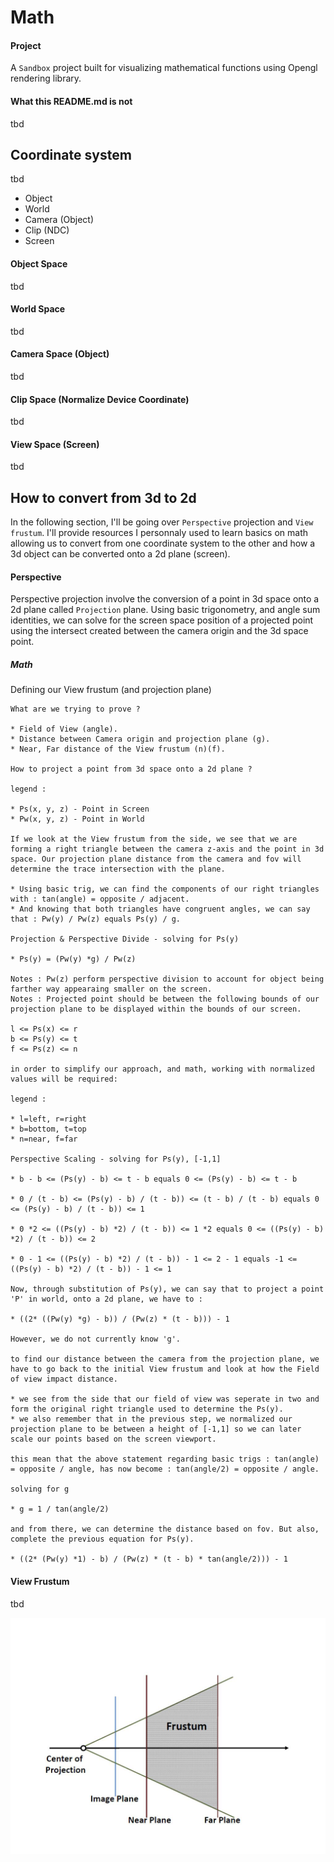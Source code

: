 # Math

#### Project

A `Sandbox` project built for visualizing mathematical functions using Opengl rendering library.

#### What this README.md is not

tbd

## Coordinate system

tbd

* Object
* World
* Camera (Object)
* Clip (NDC)
* Screen

#### Object Space

tbd

#### World Space

tbd

#### Camera Space (Object)

tbd

#### Clip Space (Normalize Device Coordinate)

tbd

#### View Space (Screen)

tbd

## How to convert from 3d to 2d

In the following section, I'll be going over `Perspective` projection and `View frustum`. I'll provide resources I personnaly used to learn basics on math allowing us to convert from one coordinate system to the other and how a 3d object can be converted onto a 2d plane (screen).

#### Perspective

Perspective projection involve the conversion of a point in 3d space onto a 2d plane called `Projection` plane. Using basic trigonometry, and angle sum identities, we can solve for the screen space position of a projected point using the intersect created between the camera origin and the 3d space point.

##### Math

Defining our View frustum (and projection plane)

```
What are we trying to prove ?

* Field of View (angle).
* Distance between Camera origin and projection plane (g).
* Near, Far distance of the View frustum (n)(f).

How to project a point from 3d space onto a 2d plane ?

legend :

* Ps(x, y, z) - Point in Screen
* Pw(x, y, z) - Point in World

If we look at the View frustum from the side, we see that we are forming a right triangle between the camera z-axis and the point in 3d space. Our projection plane distance from the camera and fov will determine the trace intersection with the plane.

* Using basic trig, we can find the components of our right triangles with : tan(angle) = opposite / adjacent.
* And knowing that both triangles have congruent angles, we can say that : Pw(y) / Pw(z) equals Ps(y) / g.

Projection & Perspective Divide - solving for Ps(y)

* Ps(y) = (Pw(y) *g) / Pw(z)

Notes : Pw(z) perform perspective division to account for object being farther way appearaing smaller on the screen. 
Notes : Projected point should be between the following bounds of our projection plane to be displayed within the bounds of our screen.

l <= Ps(x) <= r
b <= Ps(y) <= t
f <= Ps(z) <= n

in order to simplify our approach, and math, working with normalized values will be required:

legend :

* l=left, r=right
* b=bottom, t=top
* n=near, f=far

Perspective Scaling - solving for Ps(y), [-1,1]

* b - b <= (Ps(y) - b) <= t - b equals 0 <= (Ps(y) - b) <= t - b

* 0 / (t - b) <= (Ps(y) - b) / (t - b)) <= (t - b) / (t - b) equals 0 <= (Ps(y) - b) / (t - b)) <= 1

* 0 *2 <= ((Ps(y) - b) *2) / (t - b)) <= 1 *2 equals 0 <= ((Ps(y) - b) *2) / (t - b)) <= 2

* 0 - 1 <= ((Ps(y) - b) *2) / (t - b)) - 1 <= 2 - 1 equals -1 <= ((Ps(y) - b) *2) / (t - b)) - 1 <= 1

Now, through substitution of Ps(y), we can say that to project a point 'P' in world, onto a 2d plane, we have to :

* ((2* ((Pw(y) *g) - b)) / (Pw(z) * (t - b))) - 1

However, we do not currently know 'g'.

to find our distance between the camera from the projection plane, we have to go back to the initial View frustum and look at how the Field of view impact distance.

* we see from the side that our field of view was seperate in two and form the original right triangle used to determine the Ps(y).
* we also remember that in the previous step, we normalized our projection plane to be between a height of [-1,1] so we can later scale our points based on the screen viewport.

this mean that the above statement regarding basic trigs : tan(angle) = opposite / angle, has now become : tan(angle/2) = opposite / angle. 

solving for g

* g = 1 / tan(angle/2)

and from there, we can determine the distance based on fov. But also, complete the previous equation for Ps(y).

* ((2* (Pw(y) *1) - b) / (Pw(z) * (t - b) * tan(angle/2))) - 1

```

#### View Frustum

tbd

![view-frustum](https://github.com/guyllaumedemers/Math/blob/master/Res/ViewFrustum.png)